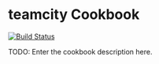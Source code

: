 teamcity Cookbook
=================
[![Build Status](https://travis-ci.org/mattwcole/teamcity.svg?branch=master)](https://travis-ci.org/mattwcole/teamcity)

TODO: Enter the cookbook description here.
